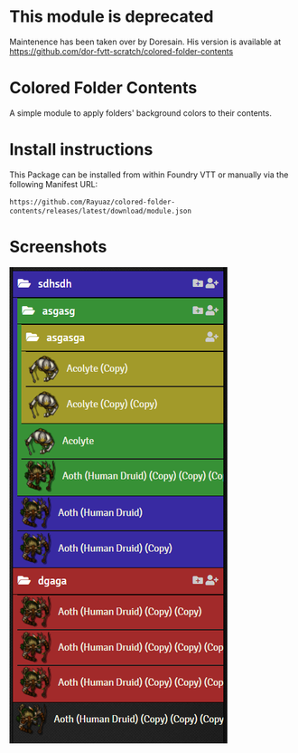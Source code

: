 # This module is deprecated
Maintenence has been taken over by Doresain. His version is available at https://github.com/dor-fvtt-scratch/colored-folder-contents

# Colored Folder Contents
A simple module to apply folders' background colors to their contents.

# Install instructions
This Package can be installed from within Foundry VTT or manually via the following Manifest URL:

    https://github.com/Rayuaz/colored-folder-contents/releases/latest/download/module.json


# Screenshots

![](screenshot.png)

